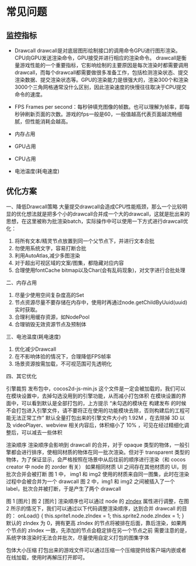 # 常见问题

## 监控指标
- Drawcall
  drawcall是对底层图形绘制接口的调用命令GPU进行图形渲染。CPU向GPU发送渲染命令，GPU接受并进行相应的渲染命令。
  drawcall是衡量游戏性能的一个重要指标，它影响绘制的主要原因是每次渲染时都需要调用drawcall，而每个drawcall都需要做很多准备工作，包括检测渲染状态、提交渲染数据、提交渲染状态等。GPU的渲染能力是很强大的，渲染300个和渲染3000个三角网格通常没什么区别，因此渲染速度的快慢往往取决于CPU提交命令的速度。
  
- FPS
      Frames per second：每秒钟填充图像的帧数。也可以理解为帧率，即每秒钟刷新页面的次数。游戏的fps一般是60，一般值越高代表页面越流畅细腻，但性能消耗会越高。

- 内存占用
- GPU占用
- CPU占用
- 电池温度(耗电速度)


## 优化方案

一、降低Drawcall策略
大量提交drawcall会造成CPU性能瓶颈，那么一个比较明显的优化想法就是把多个小的drawcall合并成一个大的drawcall，这就是批出来的思想，在这里被称为批渲染batch，实际操作中可以使用一下方式进行drawcall优化：
1. 将所有文本/精灵节点放置到同一个父节点下，并进行文本合批
2. 勿使用系统文字，容易打断合批
3. 利用AutoAtlas,减少多图渲染
4. 对于超出可视区域的文案/图集，都隐藏对应内容
5. 合理使用fontCache bitmap以及Char(会有乱码现象)，对文字进行合批处理

二、内存占用
1. 尽量少使用空间复杂度高的Set
2. 节点资源尽量不要存储在内存中，使用时再通过node.getChildByUuid(uuid)实时获取。
3. 合理利用缓存资源，如NodePool
4. 合理销毁无效资源节点及预制体

三、电池温度(耗电速度)
1. 优化减少Drawcall
2. 在不影响体验的情况下，合理降低FPS帧率
3. 场景资源按需加载，不可视范围可先透明化

四、其它优化

引擎裁剪
发布包中，cocos2d-js-min.js 这个文件是一定会被加载的，我们可以在模块设置中，去掉勾选没用到的引擎功能，从而减小打包体积
在模块设置的界面中，可以看到默认是全部打包的，上方提示 “未勾选的模块在 构建发布 的时候不会打包进入引擎文件，请不要将正在使用的功能模块去除，否则构建后的工程可能无法正常工作”
默认全量打包出来的引擎文件大小约 1.92M ，在去除掉 3D 以及 videoPlayer、webview 相关内容后，体积缩小了 10% ，可见在经过精细化调整后，可以减去一些体积

渲染顺序
渲染顺序会影响到 drawcall 的合并，对于 opaque 类型的物体，一般引擎都会进行排序，使相同材质的物体在同一批次渲染。但对于 transparent 类型的物体，为了保证显示，会严格按照在场景中从后往前的顺序进行渲染（和 cocos creator 中 node 的 zorder 有关）
如果相同材质 UI 之间存在其他材质的 UI，则批次合并会被打断
图 1 中， img1 和 img2 使用的材质来自同一图集，此时在渲染过程中会被合并为一个 drawcall
图 2 中，img1 和 img2 之间被插入了一个 label，批次合并被打断，于是产生了两个 drawcall

图 1
[图片]
图 2
[图片]
渲染顺序也可以通过 node 的 [zIndex](<https://docs.cocos.com/creator/api/zh/classes/Node.html#zindex>) 属性进行调整，在图 2 所示的情况下，我们可以通过以下代码调整渲染顺序，达到合并 drawcall 的目的：
onLoad() {
    this.sprite1.node.zIndex = 1;
    this.sprite2.node.zIndex = 1;
}
默认的 zIndex 为 0，拥有更高 zIndex 的节点将被排在后面，靠后渲染，如果两个节点的 zIndex 一致，先添加的节点会稳定排在另一个节点之前
需要注意的是，系统字体渲染时无法合并批次，尽量使用自定义打包的图集字体

包体大小压缩
打包出来的游戏文件可以通过压缩一个压缩提供给客户端内嵌或者在线加载，使用时再解压打开即可。

